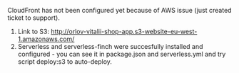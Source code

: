CloudFront has not been configured yet because of AWS issue (just created ticket to support).

1. Link to S3: http://orlov-vitalii-shop-app.s3-website-eu-west-1.amazonaws.com/
2. Serverless and serverless-finch were succesfully installed and configured - you can see it in package.json and serverless.yml and try script deploy:s3 to auto-deploy.
